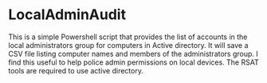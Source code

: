 # LocalAdminAudit
This is a simple Powershell script that provides the list of accounts in the local administrators group for computers in Active directory. It will save a CSV file listing computer names and members of the administrators group. I find this useful to help police admin permissions on local devices. The RSAT tools are required to use active directory. 

